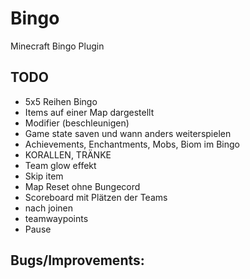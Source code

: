 # Bingo
Minecraft Bingo Plugin

## TODO

- 5x5 Reihen Bingo
- Items auf einer Map dargestellt
- Modifier (beschleunigen)
- Game state saven und wann anders weiterspielen
- Achievements, Enchantments, Mobs, Biom im Bingo
- KORALLEN, TRÄNKE
- Team glow effekt
- Skip item
- Map Reset ohne Bungecord
- Scoreboard mit Plätzen der Teams
- nach joinen
- teamwaypoints
- Pause

## Bugs/Improvements:

